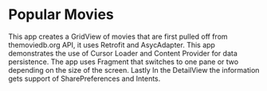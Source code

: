 # Popular Movies
This app creates a GridView of movies that are first pulled off from themoviedb.org API, it uses Retrofit and AsycAdapter. This app demonstrates the use of Cursor Loader and Content Provider for data persistence. The app uses Fragment that switches to one pane or two depending on the size of the screen. Lastly In the DetailView the information gets support of  SharePreferences and Intents.

